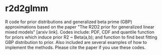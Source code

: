 # r2d2glmm


R code for prior distributions and generalized beta prime (GBP) approximations based on the paper "The R2D2 prior for generalized linear mixed models" [arxiv link]. Codes include: PDF, CDF and quantile function for priors which induce prior R2 ~ Beta(a,b); and function to find best fitting GBP distribution to prior. Also included are several examples of how to implement the methods. Please cite the paper if you use these codes.
